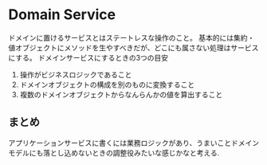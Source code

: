 # Domain Service
ドメインに置けるサービスとはステートレスな操作のこと。
基本的には集約・値オブジェクトにメソッドを生やすべきだが、どこにも属さない処理はサービスにする。
ドメインサービスにするときの3つの目安
1. 操作がビジネスロジックであること
1. ドメインオブジェクトの構成を別のものに変換すること
1. 複数のドメインオブジェクトからなんらんかの値を算出すること

## まとめ
アプリケーションサービスに書くには業務ロジックがあり、うまいことドメインモデルにも落とし込めないときの調整役みたいな感じかなと考える.
